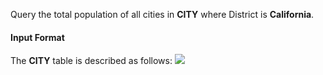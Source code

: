 Query the total population of all cities in __CITY__ where District is __California__.

#### Input Format ####

The __CITY__ table is described as follows: 
![](https://s3.amazonaws.com/hr-challenge-images/8137/1449729804-f21d187d0f-CITY.jpg)